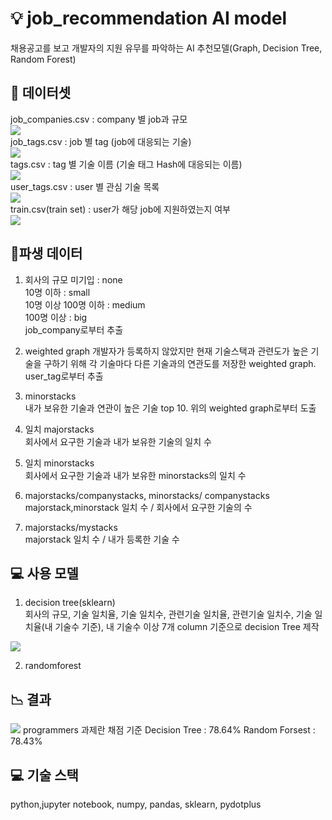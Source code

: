 # :bulb: job_recommendation AI model
채용공고를 보고 개발자의 지원 유무를 파악하는 AI 추천모델(Graph, Decision Tree, Random Forest)

## :floppy_disk: 데이터셋
job_companies.csv : company 별 job과 규모    
<img src="https://user-images.githubusercontent.com/43736669/94919776-fcce3780-04ef-11eb-8217-5b24a8303fef.png">  
job_tags.csv : job 별 tag  (job에 대응되는 기술)  
<img src="https://user-images.githubusercontent.com/43736669/94920971-4f105800-04f2-11eb-8041-37ad4d791527.png">  
tags.csv : tag 별 기술 이름 (기술 태그 Hash에 대응되는 이름)  
<img src ="https://user-images.githubusercontent.com/43736669/94921035-6e0eea00-04f2-11eb-9d67-c31336c783f2.png">  
user_tags.csv : user 별 관심 기술 목록  
<img src ="https://user-images.githubusercontent.com/43736669/94921123-9860a780-04f2-11eb-8d6c-5f192d35c645.png">  
train.csv(train set) : user가 해당 job에 지원하였는지 여부  
<img src ="https://user-images.githubusercontent.com/43736669/94921312-086f2d80-04f3-11eb-8256-c0e9c5cab12a.png">  

## :thought_balloon:파생 데이터
1) 회사의 규모 
미기입 : none  
10명 이하 : small   
10명 이상 100명 이하 : medium   
100명 이상 : big  
job_company로부터 추출  
 
2) weighted graph
개발자가 등록하지 않았지만 현재 기술스택과 관련도가 높은 기술을 구하기 위해 각 기술마다 다른 기술과의 연관도를 저장한 weighted graph.  
user_tag로부터 추출  
  
3) minorstacks   
내가 보유한 기술과 연관이 높은 기술 top 10. 위의 weighted graph로부터 도출  
  
4) 일치 majorstacks  
회사에서 요구한 기술과 내가 보유한 기술의 일치 수  
  
5) 일치 minorstacks  
회사에서 요구한 기술과 내가 보유한 minorstacks의 일치 수   

6) majorstacks/companystacks, minorstacks/ companystacks   
majorstack,minorstack 일치 수 / 회사에서 요구한 기술의 수   
  
7) majorstacks/mystacks   
majorstack 일치 수 / 내가 등록한 기술 수  

## :computer: 사용 모델    
1) decision tree(sklearn)   
회사의 규모, 기술 일치율, 기술 일치수, 관련기술 일치율, 관련기술 일치수, 기술 일치율(내 기술수 기준), 내 기술수 이상 7개 column 기준으로 decision Tree 제작  
<img src = "https://user-images.githubusercontent.com/43736669/94986971-fb5b4880-059d-11eb-92a7-a10b3e890f57.png">  
  
2) randomforest    
  
## :chart_with_downwards_trend: 결과  
<img src="https://user-images.githubusercontent.com/43736669/94987189-46c22680-059f-11eb-990e-bc406bd18326.png">  
programmers 과제란 채점 기준   
Decision Tree : 78.64%  
Random Forsest : 78.43%  
  
## :computer: 기술 스택  
python,jupyter notebook, numpy, pandas, sklearn, pydotplus  
